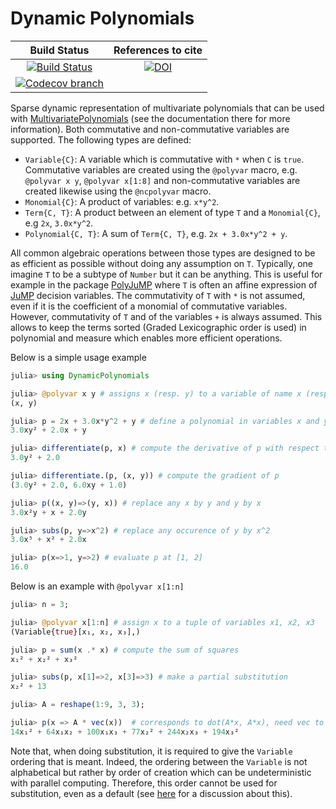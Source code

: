 # Dynamic Polynomials

| **Build Status** | **References to cite** |
|:----------------:|:----------------------:|
| [![Build Status][build-img]][build-url] | [![DOI][zenodo-img]][zenodo-url] |
| [![Codecov branch][codecov-img]][codecov-url] | |

Sparse dynamic representation of multivariate polynomials that can be used with [MultivariatePolynomials](https://github.com/JuliaAlgebra/MultivariatePolynomials.jl) (see the documentation there for more information).
Both commutative and non-commutative variables are supported.
The following types are defined:

* `Variable{C}`: A variable which is commutative with `*` when `C` is `true`. Commutative variables are created using the `@polyvar` macro, e.g. `@polyvar x y`, `@polyvar x[1:8]` and non-commutative variables are created likewise using the `@ncpolyvar` macro.
* `Monomial{C}`: A product of variables: e.g. `x*y^2`.
* `Term{C, T}`: A product between an element of type `T` and a `Monomial{C}`, e.g `2x`, `3.0x*y^2`.
* `Polynomial{C, T}`: A sum of `Term{C, T}`, e.g. `2x + 3.0x*y^2 + y`.

All common algebraic operations between those types are designed to be as efficient as possible without doing any assumption on `T`.
Typically, one imagine `T` to be a subtype of `Number` but it can be anything.
This is useful for example in the package [PolyJuMP](https://github.com/JuliaOpt/PolyJuMP.jl) where `T` is often an affine expression of [JuMP](https://github.com/JuliaOpt/JuMP.jl) decision variables.
The commutativity of `T` with `*` is not assumed, even if it is the coefficient of a monomial of commutative variables.
However, commutativity of `T` and of the variables `+` is always assumed.
This allows to keep the terms sorted (Graded Lexicographic order is used) in polynomial and measure which enables more efficient operations.

Below is a simple usage example

```julia
julia> using DynamicPolynomials

julia> @polyvar x y # assigns x (resp. y) to a variable of name x (resp. y)
(x, y)

julia> p = 2x + 3.0x*y^2 + y # define a polynomial in variables x and y
3.0xy² + 2.0x + y

julia> differentiate(p, x) # compute the derivative of p with respect to x
3.0y² + 2.0

julia> differentiate.(p, (x, y)) # compute the gradient of p
(3.0y² + 2.0, 6.0xy + 1.0)

julia> p((x, y)=>(y, x)) # replace any x by y and y by x
3.0x²y + x + 2.0y

julia> subs(p, y=>x^2) # replace any occurence of y by x^2
3.0x⁵ + x² + 2.0x

julia> p(x=>1, y=>2) # evaluate p at [1, 2]
16.0
```
Below is an example with `@polyvar x[1:n]`

```julia
julia> n = 3;

julia> @polyvar x[1:n] # assign x to a tuple of variables x1, x2, x3
(Variable{true}[x₁, x₂, x₃],)

julia> p = sum(x .* x) # compute the sum of squares
x₁² + x₂² + x₃²

julia> subs(p, x[1]=>2, x[3]=>3) # make a partial substitution
x₂² + 13

julia> A = reshape(1:9, 3, 3);

julia> p(x => A * vec(x))  # corresponds to dot(A*x, A*x), need vec to convert the tuple to a vector
14x₁² + 64x₁x₂ + 100x₁x₃ + 77x₂² + 244x₂x₃ + 194x₃²
```
Note that, when doing substitution, it is required to give the `Variable` ordering that is meant.
Indeed, the ordering between the `Variable` is not alphabetical but rather by order of creation
which can be undeterministic with parallel computing.
Therefore, this order cannot be used for substitution, even as a default (see [here](https://github.com/JuliaAlgebra/MultivariatePolynomials.jl/issues/3) for a discussion about this).

[build-img]: https://github.com/JuliaAlgebra/DynamicPolynomials.jl/workflows/CI/badge.svg?branch=master
[build-url]: https://github.com/JuliaAlgebra/DynamicPolynomials.jl/actions?query=workflow%3ACI
[codecov-img]: http://codecov.io/github/JuliaAlgebra/DynamicPolynomials.jl/coverage.svg?branch=master
[codecov-url]: http://codecov.io/github/JuliaAlgebra/DynamicPolynomials.jl?branch=master

[zenodo-url]: https://doi.org/10.5281/zenodo.1203245
[zenodo-img]: https://zenodo.org/badge/DOI/10.5281/zenodo.1203245.svg
